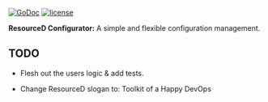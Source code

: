 [![GoDoc](https://godoc.org/github.com/resourced/configurator?status.svg)](http://godoc.org/github.com/resourced/configurator)
[![license](http://img.shields.io/badge/license-MIT-red.svg?style=flat)](https://raw.githubusercontent.com/resourced/configurator/master/LICENSE)

**ResourceD Configurator:** A simple and flexible configuration management.


## TODO

* Flesh out the users logic & add tests.

* Change ResourceD slogan to: Toolkit of a Happy DevOps
